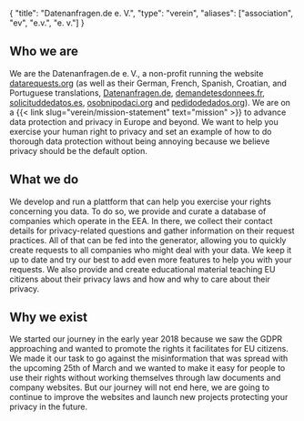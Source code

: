 {
    "title": "Datenanfragen.de e. V.",
    "type": "verein",
    "aliases": ["association", "ev", "e.v.", "e. v."]
}

## Who we are

We are the Datenanfragen.de e.&thinsp;V., a non-profit running the website [datarequests.org](https://www.datarequests.org) (as well as their German, French, Spanish, Croatian, and Portuguese translations, [Datenanfragen.de](https://www.datenanfragen.de), [demandetesdonnees.fr](https://www.demandetesdonnees.fr), [solicituddedatos.es](https://www.solicituddedatos.es), [osobnipodaci.org](https://www.osobnipodaci.org) and [pedidodedados.org](https://www.pedidodedados.org/)). We are on a {{< link slug="verein/mission-statement" text="mission" >}} to advance data protection and privacy in Europe and beyond. We want to help you exercise your human right to privacy and set an example of how to do thorough data protection without being annoying because we believe privacy should be the default option.

## What we do

We develop and run a plattform that can help you exercise your rights concerning you data. To do so, we provide and curate a database of companies which operate in the EEA. In there, we collect their contact details for privacy-related questions and gather information on their request practices. All of that can be fed into the generator, allowing you to quickly create requests to all companies who might deal with your data. We keep it up to date and try our best to add even more features to help you with your requests. We also provide and create educational material teaching EU citizens about their privacy laws and how and why to care about their privacy.

## Why we exist

We started our journey in the early year 2018 because we saw the GDPR approaching and wanted to promote the rights it facilitates for EU citizens. We made it our task to go against the misinformation that was spread with the upcoming 25th of March and we wanted to make it easy for people to use their rights without working themselves through law documents and company websites. But our journey will not end here, we are going to continue to improve the websites and launch new projects protecting your privacy in the future.
